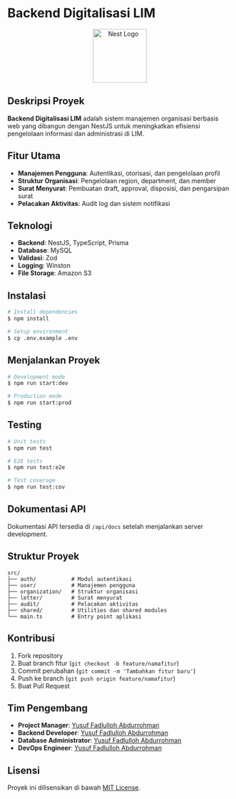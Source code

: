 # Backend Digitalisasi LIM

<p align="center">
  <a href="http://nestjs.com/" target="blank"><img src="https://nestjs.com/img/logo-small.svg" width="120" alt="Nest Logo" /></a>
</p>

## Deskripsi Proyek

**Backend Digitalisasi LIM** adalah sistem manajemen organisasi berbasis web yang dibangun dengan NestJS untuk meningkatkan efisiensi pengelolaan informasi dan administrasi di LIM.

## Fitur Utama

- **Manajemen Pengguna**: Autentikasi, otorisasi, dan pengelolaan profil
- **Struktur Organisasi**: Pengelolaan region, department, dan member
- **Surat Menyurat**: Pembuatan draft, approval, disposisi, dan pengarsipan surat
- **Pelacakan Aktivitas**: Audit log dan sistem notifikasi

## Teknologi

- **Backend**: NestJS, TypeScript, Prisma
- **Database**: MySQL
- **Validasi**: Zod
- **Logging**: Winston
- **File Storage**: Amazon S3

## Instalasi

```bash
# Install dependencies
$ npm install

# Setup environment
$ cp .env.example .env
```

## Menjalankan Proyek

```bash
# Development mode
$ npm run start:dev

# Production mode
$ npm run start:prod
```

## Testing

```bash
# Unit tests
$ npm run test

# E2E tests
$ npm run test:e2e

# Test coverage
$ npm run test:cov
```

## Dokumentasi API

Dokumentasi API tersedia di `/api/docs` setelah menjalankan server development.

## Struktur Proyek

```
src/
├── auth/           # Modul autentikasi
├── user/           # Manajemen pengguna
├── organization/   # Struktur organisasi
├── letter/         # Surat menyurat
├── audit/          # Pelacakan aktivitas
├── shared/         # Utilities dan shared modules
└── main.ts         # Entry point aplikasi
```

## Kontribusi

1. Fork repository
2. Buat branch fitur (`git checkout -b feature/namafitur`)
3. Commit perubahan (`git commit -m 'Tambahkan fitur baru'`)
4. Push ke branch (`git push origin feature/namafitur`)
5. Buat Pull Request

## Tim Pengembang

- **Project Manager**: [Yusuf Fadlulloh Abdurrohman](https://www.instagram.com/fadlulloh.abdurrohman/)
- **Backend Developer**: [Yusuf Fadlulloh Abdurrohman](https://www.instagram.com/fadlulloh.abdurrohman/)
- **Database Administrator**: [Yusuf Fadlulloh Abdurrohman](https://www.instagram.com/fadlulloh.abdurrohman/)
- **DevOps Engineer**: [Yusuf Fadlulloh Abdurrohman](https://www.instagram.com/fadlulloh.abdurrohman/)

## Lisensi

Proyek ini dilisensikan di bawah [MIT License](LICENSE).